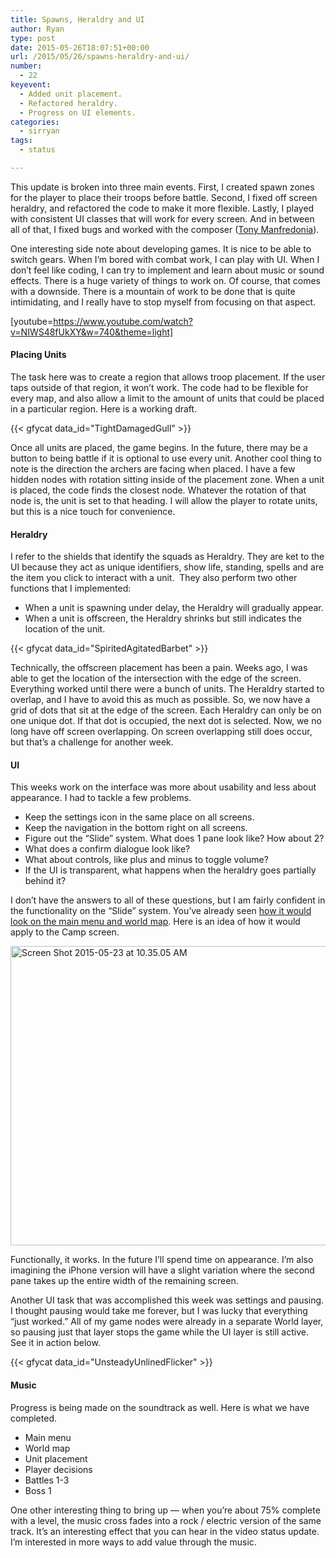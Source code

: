 ```yaml
---
title: Spawns, Heraldry and UI
author: Ryan
type: post
date: 2015-05-26T18:07:51+00:00
url: /2015/05/26/spawns-heraldry-and-ui/
number:
  - 22
keyevent:
  - Added unit placement.
  - Refactored heraldry.
  - Progress on UI elements.
categories:
  - sirryan
tags:
  - status

---
```

This update is broken into three main events. First, I created spawn zones for the player to place their troops before battle. Second, I fixed off screen heraldry, and refactored the code to make it more flexible. Lastly, I played with consistent UI classes that will work for every screen. And in between all of that, I fixed bugs and worked with the composer (<a href="http://www.manfredoniamusic.com" target="_blank">Tony Manfredonia</a>).
<!--more-->

One interesting side note about developing games. It is nice to be able to switch gears. When I&#8217;m bored with combat work, I can play with UI. When I don&#8217;t feel like coding, I can try to implement and learn about music or sound effects. There is a huge variety of things to work on. Of course, that comes with a downside. There is a mountain of work to be done that is quite intimidating, and I really have to stop myself from focusing on that aspect.

[youtube=https://www.youtube.com/watch?v=NIWS48fUkXY&w=740&theme=light]

#### Placing Units

The task here was to create a region that allows troop placement. If the user taps outside of that region, it won&#8217;t work. The code had to be flexible for every map, and also allow a limit to the amount of units that could be placed in a particular region. Here is a working draft.

<div class="inlineimg">
  {{< gfycat data_id="TightDamagedGull" >}}
</div>

Once all units are placed, the game begins. In the future, there may be a button to being battle if it is optional to use every unit. Another cool thing to note is the direction the archers are facing when placed. I have a few hidden nodes with rotation sitting inside of the placement zone. When a unit is placed, the code finds the closest node. Whatever the rotation of that node is, the unit is set to that heading. I will allow the player to rotate units, but this is a nice touch for convenience.

#### Heraldry

I refer to the shields that identify the squads as Heraldry. They are ket to the UI because they act as unique identifiers, show life, standing, spells and are the item you click to interact with a unit.  They also perform two other functions that I implemented:

  * When a unit is spawning under delay, the Heraldry will gradually appear.
  * When a unit is offscreen, the Heraldry shrinks but still indicates the location of the unit.

<div class="inlineimg">
  {{< gfycat data_id="SpiritedAgitatedBarbet" >}}
</div>

Technically, the offscreen placement has been a pain. Weeks ago, I was able to get the location of the intersection with the edge of the screen. Everything worked until there were a bunch of units. The Heraldry started to overlap, and I have to avoid this as much as possible. So, we now have a grid of dots that sit at the edge of the screen. Each Heraldry can only be on one unique dot. If that dot is occupied, the next dot is selected. Now, we no long have off screen overlapping. On screen overlapping still does occur, but that&#8217;s a challenge for another week.

#### UI

This weeks work on the interface was more about usability and less about appearance. I had to tackle a few problems.

  * Keep the settings icon in the same place on all screens.
  * Keep the navigation in the bottom right on all screens.
  * Figure out the &#8220;Slide&#8221; system. What does 1 pane look like? How about 2?
  * What does a confirm dialogue look like?
  * What about controls, like plus and minus to toggle volume?
  * If the UI is transparent, what happens when the heraldry goes partially behind it?

I don&#8217;t have the answers to all of these questions, but I am fairly confident in the functionality on the &#8220;Slide&#8221; system. You&#8217;ve already seen <a href="http://battleofbrothers.com/sirryan/a-wobbly-foundation" target="_blank">how it would look on the main menu and world map</a>. Here is an idea of how it would apply to the Camp screen.

<div class="inlineimg">
  <img class="alignnone size-large wp-image-2145" src="http://battleofbrothers.com/wp-content/uploads/2015/05/Screen-Shot-2015-05-23-at-10.35.05-AM-1024x785.png" alt="Screen Shot 2015-05-23 at 10.35.05 AM" width="625" height="479" />
</div>

Functionally, it works. In the future I&#8217;ll spend time on appearance. I&#8217;m also imagining the iPhone version will have a slight variation where the second pane takes up the entire width of the remaining screen.

Another UI task that was accomplished this week was settings and pausing. I thought pausing would take me forever, but I was lucky that everything &#8220;just worked.&#8221; All of my game nodes were already in a separate World layer, so pausing just that layer stops the game while the UI layer is still active. See it in action below.

<div class="inlineimg">
  {{< gfycat data_id="UnsteadyUnlinedFlicker" >}}
</div>

#### Music

Progress is being made on the soundtrack as well. Here is what we have completed.

  * Main menu
  * World map
  * Unit placement
  * Player decisions
  * Battles 1-3
  * Boss 1

One other interesting thing to bring up &#8212; when you&#8217;re about 75% complete with a level, the music cross fades into a rock / electric version of the same track. It&#8217;s an interesting effect that you can hear in the video status update. I&#8217;m interested in more ways to add value through the music.